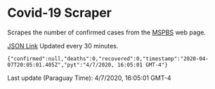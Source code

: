 # Covid-19 Scraper

Scrapes the number of confirmed cases from the [MSPBS](https://www.mspbs.gov.py/covid-19.php) web page.

[JSON Link](https://jmayalag.github.io/covid19-scrape/cases.json)
Updated every 30 minutes.
```
{"confirmed":null,"deaths":0,"recovered":0,"timestamp":"2020-04-07T20:05:01.405Z","pyt":"4/7/2020, 16:05:01 GMT-4"}
```
Last update (Paraguay Time): 4/7/2020, 16:05:01 GMT-4
